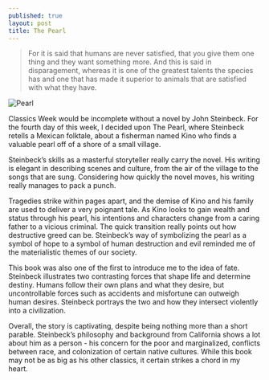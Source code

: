 ```yaml
---
published: true
layout: post
title: The Pearl
---
```

> For it is said that humans are never satisfied, that you give them one thing and they want something more. And this is said in disparagement, whereas it is one of the greatest talents the species has and one that has made it superior to animals that are satisfied with what they have.

![Pearl](https://external-content.duckduckgo.com/iu/?u=https%3A%2F%2Fcdn.theculturetrip.com%2Fimages%2F56-404468-the-pear-penguin.jpg&f=1&nofb=1)

Classics Week would be incomplete without a novel by John Steinbeck. For the fourth day of this week, I decided upon The Pearl, where Steinbeck retells a Mexican folktale, about a fisherman named Kino who finds a valuable pearl off of a shore of a small village.

Steinbeck’s skills as a masterful storyteller really carry the novel. His writing is elegant in describing scenes and culture, from the air of the village to the songs that are sung. Considering how quickly the novel moves, his writing really manages to pack a punch.

Tragedies strike within pages apart, and the demise of Kino and his family are used to deliver a very poignant tale. As Kino looks to gain wealth and status through his pearl, his intentions and characters change from a caring father to a vicious criminal. The quick transition really points out how destructive greed can be. Steinbeck’s way of symbolizing the pearl as a symbol of hope to a symbol of human destruction and evil reminded me of the materialistic themes of our society.

This book was also one of the first to introduce me to the idea of fate. Steinbeck illustrates two contrasting forces that shape life and determine destiny. Humans follow their own plans and what they desire, but uncontrollable forces such as accidents and misfortune can outweigh human desires. Steinbeck portrays the two and how they intersect violently into a civilization.

Overall, the story is captivating, despite being nothing more than a short parable. Steinbeck’s philosophy and background from California shows a lot about him as a person - his concern for the poor and marginalized, conflicts between race, and colonization of certain native cultures. While this book may not be as big as his other classics, it certain strikes a chord in my heart.